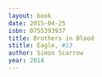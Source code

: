 ```yaml
---
layout: book
date: 2015-04-25
isbn: 0755393937
title: Brothers in Blood 
stitle: Eagle, #13
author: Simon Scarrow
year: 2014
---
```

